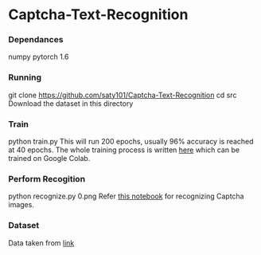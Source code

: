 # Captcha-Text-Recognition

### Dependances

numpy
pytorch 1.6

### Running

git clone https://github.com/saty101/Captcha-Text-Recognition
cd src
Download the dataset in this directory

### Train

python train.py
This will run 200 epochs, usually 96% accuracy is reached at 40 epochs.
The whole training process is written [here](https://github.com/saty101/Captcha-Text-Recognition/blob/main/notebooks/captcha.ipynb) which can be trained on Google Colab.

### Perform Recogition

python recognize.py  0.png
Refer [this notebook](https://github.com/saty101/Captcha-Text-Recognition/blob/main/notebooks/test.ipynb) for recognizing Captcha images.

### Dataset

Data taken from [link](https://www.kaggle.com/fournierp/captcha-version-2-images)

